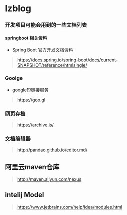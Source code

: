 # lzblog

### 开发项目可能会用到的一些文档列表
####  springboot 相关资料
- Spring Boot 官方开发文档资料
> https://docs.spring.io/spring-boot/docs/current-SNAPSHOT/reference/htmlsingle/
### Goolge  
- google短链接服务
> https://goo.gl
### 网页存档 
> https://archive.is/

### 文档编辑器
> http://pandao.github.io/editor.md/

## 阿里云maven仓库
> http://maven.aliyun.com/nexus

## intelij Model  
> https://www.jetbrains.com/help/idea/modules.html